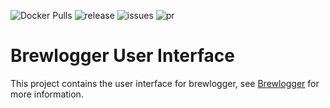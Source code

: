 ![Docker Pulls](https://img.shields.io/docker/pulls/mpse2/brewlogger-web)
![release](https://img.shields.io/github/v/release/mp-se/brewlogger-ui?label=latest%20release)
![issues](https://img.shields.io/github/issues/mp-se/brewlogger-ui)
![pr](https://img.shields.io/github/issues-pr/mp-se/brewlogger-ui)

# Brewlogger User Interface

This project contains the user interface for brewlogger, see [Brewlogger](https://github.com/mp-se/brewlogger) for more information.

